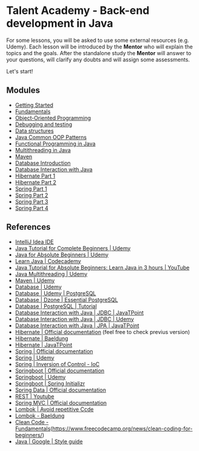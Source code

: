# Talent Academy - Back-end development in Java

For some lessons, you will be asked to use some external resources (e.g. Udemy).
Each lesson will be introduced by the **Mentor** who will explain the topics and the goals.
After the standalone study the **Mentor** will answer to your questions, will clarify any doubts and will assign some assessments.

Let's start!

## Modules

- [Getting Started](getting-started/README.md)
- [Fundamentals](fundamentals/README.md)
- [Object-Oriented Programming](object-oriented-programming/README.md)
- [Debugging and testing](debugging-and-testing/README.md)
- [Data structures](data-structures/README.md)
- [Java Common OOP Patterns](design-patterns/README.md)
- [Functional Programming in Java](functional-programming-in-java/README.md)
- [Multithreading in Java](multithreading/README.md)
- [Maven](maven/README.md)
- [Database Introduction](database/README.md)
- [Database Interaction with Java](database-interaction-with-java/README.md)
- [Hibernate Part 1](hibernate-1/README.md)
- [Hibernate Part 2](hibernate-2/README.md)
- [Spring Part 1](spring-1/README.md)
- [Spring Part 2](spring-2/README.md)
- [Spring Part 3](spring-3/README.md)
- [Spring Part 4](spring-4/README.md)

## References

- [IntelliJ Idea IDE](https://www.jetbrains.com/idea/)
- [Java Tutorial for Complete Beginners | Udemy](https://www.udemy.com/course/java-tutorial)
- [Java for Absolute Beginners | Udemy](https://www.udemy.com/course/java-for-absolute-beginners-c)
- [Learn Java | Codecademy](https://www.codecademy.com/learn/learn-java)
- [Java Tutorial for Absolute Beginners: Learn Java in 3 hours | YouTube](https://www.youtube.com/watch?v=sjGjoDiD2F8)
- [Java Multithreading | Udemy](https://www.udemy.com/course/java-multithreading)
- [Maven | Udemy](https://www.udemy.com/course/maven-quick-start/)
- [Database | Udemy](https://www.udemy.com/course/introduction-to-databases-and-sql-querying/)
- [Database | Udemy | PostgreSQL](https://www.udemy.com/course/postgresql-beginner-class/)
- [Database | Dzone | Essential PostgreSQL](https://dzone.com/refcardz/essential-postgresql)
- [Database | PostgreSQL | Tutorial](https://www.postgresqltutorial.com/)
- [Database Interaction with Java | JDBC | JavaTPoint](https://www.javatpoint.com/java-jdbc)
- [Database Interaction with Java | JDBC | Udemy](https://www.udemy.com/course/jdbc-api/)
- [Database Interaction with Java | JPA | JavaTPoint](https://www.javatpoint.com/jpa-tutorial)
- [Hibernate | Official documentation](https://hibernate.org/orm/documentation/6.0/) (feel free to check previus version)
- [Hibernate | Baeldung](https://www.baeldung.com/learn-jpa-hibernate)
- [Hibernate | JavaTPoint](https://www.javatpoint.com/hibernate-tutorial)
- [Spring | Official documentation](https://docs.spring.io/spring-framework/docs/current/reference/html/)
- [Spring | Udemy](https://www.udemy.com/course/spring-core/)
- [Spring | Inversion of Control - IoC](https://www.baeldung.com/inversion-control-and-dependency-injection-in-spring)
- [Springboot | Official documentation](https://docs.spring.io/spring-boot/docs/current/reference/htmlsingle/)
- [Springboot | Udemy](https://www.udemy.com/course/spring-boot-complete-guide-from-development-to-deployment/)
- [Springboot | Spring Initializr](https://start.spring.io/)
- [Spring Data | Official documentation](https://docs.spring.io/spring-data/jpa/docs/current/reference/html/)
- [REST | Youtube](https://www.youtube.com/watch?v=lsMQRaeKNDk)
- [Spring MVC | Official documentation](https://docs.spring.io/spring-framework/docs/3.2.x/spring-framework-reference/html/mvc.html)
- [Lombok | Avoid repetitive Ccde](https://projectlombok.org/)
- [Lombok - Baeldung](https://www.baeldung.com/intro-to-project-lombok)
- [Clean Code - Fundamentals](https://betterprogramming.pub/12-conventions-for-writing-clean-code-e16c51e3939a)(https://www.freecodecamp.org/news/clean-coding-for-beginners/)
- [Java | Google | Style guide](https://google.github.io/styleguide/javaguide.html)
